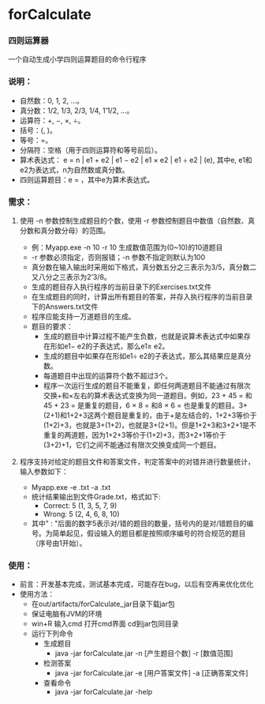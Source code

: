 # forCalculate

### 四则运算器
一个自动生成小学四则运算题目的命令行程序

### 说明：
* 自然数：0, 1, 2, …。
* 真分数：1/2, 1/3, 2/3, 1/4, 1’1/2, …。
* 运算符：+, −, ×, ÷。
* 括号：(, )。
* 等号：=。
* 分隔符：空格（用于四则运算符和等号前后）。
* 算术表达式：
  e = n | e1 + e2 | e1 − e2 | e1 × e2 | e1 ÷ e2 | (e),
  其中e, e1和e2为表达式，n为自然数或真分数。
* 四则运算题目：e = ，其中e为算术表达式。

### 需求：
1. 使用 -n 参数控制生成题目的个数，使用 -r 参数控制题目中数值（自然数、真分数和真分数分母）的范围。
   * 例：Myapp.exe -n 10 -r 10  生成数值范围为(0~10)的10道题目
   * -r 参数必须指定，否则报错；-n 参数不指定则默认为100
   * 真分数在输入输出时采用如下格式，真分数五分之三表示为3/5，真分数二又八分之三表示为2’3/8。
   * 生成的题目存入执行程序的当前目录下的Exercises.txt文件
   * 在生成题目的同时，计算出所有题目的答案，并存入执行程序的当前目录下的Answers.txt文件
   * 程序应能支持一万道题目的生成。
   * 题目的要求：
     * 生成的题目中计算过程不能产生负数，也就是说算术表达式中如果存在形如e1− e2的子表达式，那么e1≥ e2。
     * 生成的题目中如果存在形如e1÷ e2的子表达式，那么其结果应是真分数。
     * 每道题目中出现的运算符个数不超过3个。
     * 程序一次运行生成的题目不能重复，即任何两道题目不能通过有限次交换+和×左右的算术表达式变换为同一道题目。例如，23 + 45 = 和45 + 23 = 是重复的题目，6 × 8 = 和8 × 6 = 也是重复的题目。3+(2+1)和1+2+3这两个题目是重复的，由于+是左结合的，1+2+3等价于(1+2)+3，也就是3+(1+2)，也就是3+(2+1)。但是1+2+3和3+2+1是不重复的两道题，因为1+2+3等价于(1+2)+3，而3+2+1等价于(3+2)+1，它们之间不能通过有限次交换变成同一个题目。

2. 程序支持对给定的题目文件和答案文件，判定答案中的对错并进行数量统计，输入参数如下：
   * Myapp.exe -e <exercisefile>.txt -a <answerfile>.txt
   * 统计结果输出到文件Grade.txt，格式如下:
     * Correct: 5 (1, 3, 5, 7, 9)
     * Wrong: 5 (2, 4, 6, 8, 10)
   * 其中" : "后面的数字5表示对/错的题目的数量，括号内的是对/错题目的编号。为简单起见，假设输入的题目都是按照顺序编号的符合规范的题目（序号由1开始）。

### 使用：

* 前言：开发基本完成，测试基本完成，可能存在bug，以后有空再来优化优化
* 使用方法：
  * 在out/artifacts/forCalculate_jar目录下载jar包
  * 保证电脑有JVM的环境
  * win+R 输入cmd 打开cmd界面 cd到jar包同目录
  * 运行下列命令
    * 生成题目
      * java -jar forCalculate.jar -n [产生题目个数] -r [数值范围]
    * 检测答案
      * java -jar forCalculate.jar -e [用户答案文件] -a [正确答案文件]
    * 查看命令
      * java -jar forCalculate.jar -help

​	